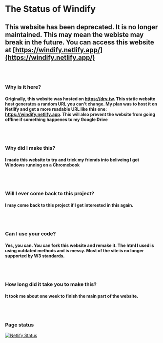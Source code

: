 # The Status of Windify

## This website has been deprecated. It is no longer maintained. This may mean the webiste may break in the future. You can access this website at [https://windify.netlify.app/](https://windify.netlify.app/)
<br>
<br>

### Why is it here?

#### Originally, this website was hosted on https://drv.tw. This static website host generates a random URL you can't change. My plan was to host it on Netlify and get a more readable URL like this one: https://windify.netlify.app. This will also prevent the website from going offline if something happenes to my Google Drive
<br>
<br>

### Why did I make this?

#### I made this website to try and trick my friends into beliveing I got Windows running on a Chromebook
<br>
<br>

### Will I ever come back to this project?

#### I may come back to this project if I get interested in this again.
<br>
<br>

### Can I use your code?

#### Yes, you can. You can fork this website and remake it. The html I used is using outdated methods and is messy. Most of the site is no longer supported by W3 standards.
<br>
<br>

### How long did it take you to make this?

#### It took me about one week to finish the main part of the website. 
<br>
<br>

### Page status
[![Netlify Status](https://api.netlify.com/api/v1/badges/56822c5c-4821-4707-8ae5-724b9cbb9d02/deploy-status)](https://app.netlify.com/sites/windify/deploys)
